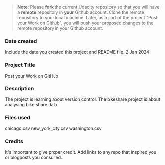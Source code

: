 >**Note**: Please **fork** the current Udacity repository so that you will have a **remote** repository in **your** Github account. Clone the remote repository to your local machine. Later, as a part of the project "Post your Work on Github", you will push your proposed changes to the remote repository in your Github account.

### Date created
Include the date you created this project and README file.
2 Jan 2024

### Project Title
Post your Work on GitHub

### Description
The project is learning about version control. The bikeshare project is about analysing bike share data

### Files used
chicago.csv
new_york_city.csv
washington.csv

### Credits
It's important to give proper credit. Add links to any repo that inspired you or blogposts you consulted.

